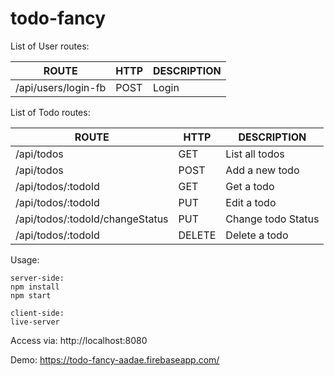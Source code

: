 # todo-fancy

List of User routes:

|        ROUTE       | HTTP   | DESCRIPTION                 |
|:------------------:|--------|-----------------------------|
| /api/users/login-fb   | POST   | Login                       |
  
List of Todo routes:
  
| ROUTE              | HTTP   | DESCRIPTION    |
|--------------------|--------|----------------|
| /api/todos         | GET    | List all todos |         
| /api/todos         | POST   | Add a new todo |
| /api/todos/:todoId | GET    | Get a todo     |
| /api/todos/:todoId | PUT    | Edit a todo    |
| /api/todos/:todoId/changeStatus | PUT    | Change todo Status    |
| /api/todos/:todoId | DELETE | Delete a todo  |
  
Usage: 
```
server-side:
npm install
npm start

client-side:
live-server
```
Access via: http://localhost:8080

Demo: https://todo-fancy-aadae.firebaseapp.com/
